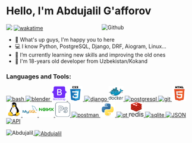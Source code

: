 <!-- - 👋 Hi, I’m Abdujalil.
- 👀 I’m interested in programming.
- 🌱 I’m currently learning Python backend developing.
-->
<!-- - 💞️ I’m looking to collaborate on ... -->
<!-- 📫 e-mail: abdujalilgofforov048@gmail.com | <a href='https://t.me/Abdujalil048'>Telegram: Abdujalil048</a> -->

<!---
Abdujalil048/Abdujalil048 is a ✨ special ✨ repository because its `README.md` (this file) appears on your GitHub profile.
You can click the Preview link to take a look at your changes.
--->
 
# Hello, I'm Abdujalil G'afforov

<img width="49%" align="right" alt="Github" src="https://raw.githubusercontent.com/onimur/.github/master/.resources/git-header.svg">

[![](https://komarev.com/ghpvc/?username=abdujalil048&label=Profile%20views&color=0e75b6&style=flat)]() [![wakatime](https://wakatime.com/badge/user/a1596580-acb6-442a-a01c-a1745777f56e.svg)](https://wakatime.com/@a1596580-acb6-442a-a01c-a1745777f56e)

- 👋 What's up guys, I'm happy you to here
- 💻 I know Python, PostgreSQL, Django, DRF, Aiogram, Linux...   
- 🐍 I’m currently learning new skills and improving the old ones
- 💬 I'm 18-years old developer from Uzbekistan/Kokand
<!-- - 👨‍💻 All of my projects are available at [url name](url) -->
<!-- - 📝 I regularly write articles on [http://ganiyev.uz/blog](https://ganiyev.ga/blog) -->
<!-- - 📄 Know about my experiences [http://ganiyev.uz/resume](https://ganiyev.ga/resume) -->
<!-- - 🌐 My personal website is here [http://ganiyev.uz/](https://ganiyev.ga) -->
<!-- - ⚡ Fun fact :- `One day you'll look back and realize that you worried too much about things that don't really matter.` -->


<h3 align="left">Languages and Tools:</h3>
<p align="left"> <a href="https://www.gnu.org/software/bash/" target="_blank" rel="noreferrer"> <img src="https://www.vectorlogo.zone/logos/gnu_bash/gnu_bash-icon.svg" alt="bash" width="40" height="40"/> </a> <a href="https://www.blender.org/" target="_blank" rel="noreferrer"> <img src="https://download.blender.org/branding/community/blender_community_badge_white.svg" alt="blender" width="40" height="40"/> </a> <a href="https://getbootstrap.com" target="_blank" rel="noreferrer"> <img src="https://raw.githubusercontent.com/devicons/devicon/master/icons/bootstrap/bootstrap-plain-wordmark.svg" alt="bootstrap" width="40" height="40"/> </a> <a href="https://www.w3schools.com/css/" target="_blank" rel="noreferrer"> <img src="https://raw.githubusercontent.com/devicons/devicon/master/icons/css3/css3-original-wordmark.svg" alt="css3" width="40" height="40"/> </a> <a href="https://www.djangoproject.com/" target="_blank" rel="noreferrer"> <img src="https://cdn.worldvectorlogo.com/logos/django.svg" alt="django" width="40" height="40"/> </a> <a href="https://www.docker.com/" target="_blank" rel="noreferrer"> <img src="https://raw.githubusercontent.com/devicons/devicon/master/icons/docker/docker-original-wordmark.svg" alt="docker" width="40" height="40"/> </a> <a href="https://www.postgresql.org/" target="_blank" rel="noreferrer"> <img src="https://upload.wikimedia.org/wikipedia/commons/thumb/2/29/Postgresql_elephant.svg/640px-Postgresql_elephant.svg.png" alt="postgresql" width="40" height="40"/> </a> <a href="https://git-scm.com/" target="_blank" rel="noreferrer"> <img src="https://www.vectorlogo.zone/logos/git-scm/git-scm-icon.svg" alt="git" width="40" height="40"/> </a> <a href="https://www.w3.org/html/" target="_blank" rel="noreferrer"> <img src="https://raw.githubusercontent.com/devicons/devicon/master/icons/html5/html5-original-wordmark.svg" alt="html5" width="40" height="40"/> </a> <a href="https://www.linux.org/" target="_blank" rel="noreferrer"> <img src="https://raw.githubusercontent.com/devicons/devicon/master/icons/linux/linux-original.svg" alt="linux" width="40" height="40"/> </a> <a href="https://www.mysql.com/" target="_blank" rel="noreferrer"> <img src="https://raw.githubusercontent.com/devicons/devicon/master/icons/mysql/mysql-original-wordmark.svg" alt="mysql" width="40" height="40"/> </a> <a href="https://www.nginx.com" target="_blank" rel="noreferrer"> <img src="https://raw.githubusercontent.com/devicons/devicon/master/icons/nginx/nginx-original.svg" alt="nginx" width="40" height="40"/> </a> <a href="https://www.photoshop.com/en" target="_blank" rel="noreferrer"> <img src="https://raw.githubusercontent.com/devicons/devicon/master/icons/photoshop/photoshop-line.svg" alt="photoshop" width="40" height="40"/> </a>  <a href="https://postman.com" target="_blank" rel="noreferrer"> <img src="https://www.vectorlogo.zone/logos/getpostman/getpostman-icon.svg" alt="postman" width="40" height="40"/> </a> <a href="https://www.python.org" target="_blank" rel="noreferrer"> <img src="https://raw.githubusercontent.com/devicons/devicon/master/icons/python/python-original.svg" alt="python" width="40" height="40"/> </a> <a href="https://www.qt.io/" target="_blank" rel="noreferrer"> <img src="https://upload.wikimedia.org/wikipedia/commons/0/0b/Qt_logo_2016.svg" alt="qt" width="40" height="40"/> </a> <a href="https://redis.io" target="_blank" rel="noreferrer"> <img src="https://raw.githubusercontent.com/devicons/devicon/master/icons/redis/redis-original-wordmark.svg" alt="redis" width="40" height="40"/> </a> <a href="https://www.sqlite.org/" target="_blank" rel="noreferrer"> <img src="https://www.vectorlogo.zone/logos/sqlite/sqlite-icon.svg" alt="sqlite" width="40" height="40"/> </a> <a href="https://www.json.org/json-en.html" target="_blank" rel="noreferrer"> <img src="https://camo.githubusercontent.com/dc9797a068804ba331d82141e1ed00c7210fee220e5c229f64fcaa6adcff3a63/68747470733a2f2f63646e2d69636f6e732d706e672e666c617469636f6e2e636f6d2f3531322f3133362f3133363434332e706e67" alt="JSON" width="40" height="40"/> </a>  <a href="https://en.wikipedia.org/wiki/API" target="_blank" rel="noreferrer"> <img src="https://cdn-icons-png.flaticon.com/128/3094/3094453.png" alt="API" width="40" height="40"/> </a> </p>


<p><a href="https://github.com/Abdujalil-Gafforov">&nbsp;<img align="center" src="https://github-readme-stats.vercel.app/api?username=Abdujalil-Gafforov&show_icons=true&theme=radical" alt="Abdujalil" style="width: 50%;"></a><a href="https://github.com/Abdujalil-Gafforov">
<img align="left" src="https://github-readme-stats.vercel.app/api/top-langs/?username=Abdujalil-Gafforov&layout=compact&theme=radical" alt="Abdujalil"></a></p>
